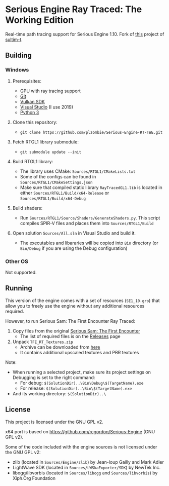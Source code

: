 # Serious Engine Ray Traced: The Working Edition 

Real-time path tracing support for Serious Engine 1.10. Fork of [this](https://github.com/sultim-t/Serious-Engine-RT) project of [sultim-t](https://github.com/sultim-t).

## Building

### Windows

1) Prerequisites:
    * GPU with ray tracing support
    * [Git](https://git-scm.com/downloads)
    * [Vulkan SDK](https://vulkan.lunarg.com/)
    * [Visual Studio](https://www.visualstudio.com/post-download-vs?sku=community) (I use 2019)
    * [Python 3](https://www.python.org/downloads/)

1) Clone this repository:
    * `git clone https://github.com/plzombie/Serious-Engine-RT-TWE.git`

1) Fetch RTGL1 library submodule:
    * `git submodule update --init`

1) Build RTGL1 library:
    * The library uses CMake: `Sources/RTGL1/CMakeLists.txt`
    * Some of the configs can be found in `Sources/RTGL1/CMakeSettings.json`
    * Make sure that compiled static library `RayTracedGL1.lib` is located in either `Sources/RTGL1/Build/x64-Release` or `Sources/RTGL1/Build/x64-Debug`

1) Build shaders:
    * Run `Sources/RTGL1/Source/Shaders/GenerateShaders.py`. This script compiles SPIR-V files and places them into `Sources/RTGL1/Build`

1) Open solution `Sources/All.sln` in Visual Studio and build it. 
    * The executables and libararies will be copied into `Bin` directory (or `Bin/Debug` if you are using the Debug configuration)

### Other OS

Not supported.

## Running

This version of the engine comes with a set of resources (`SE1_10.gro`) that allow you to freely use the engine without any additional resources required. 

However, to run Serious Sam: The First Encounter Ray Traced:
1) Copy files from the original [Serious Sam: The First Encounter](https://store.steampowered.com/app/41050/Serious_Sam_Classic_The_First_Encounter/)     
    * The list of required files is on the [Releases](https://github.com/sultim-t/Serious-Engine-RT/releases) page
2) Unpack `TFE_RT_Textures.zip`
    * Archive can be downloaded from [here](https://github.com/sultim-t/Serious-Engine-RT/releases/download/v1.1/TFE_RT_Textures.zip)
    * It contains additional upscaled textures and PBR textures

Note:
* When running a selected project, make sure its project settings on Debugging is set to the right command:
    * For debug: `$(SolutionDir)..\Bin\Debug\$(TargetName).exe`
    * For release: `$(SolutionDir)..\Bin\$(TargetName).exe` 
* And its working directory: `$(SolutionDir)..\`

## License

This project is licensed under the GNU GPL v2.

x64 port is based on https://github.com/rcgordon/Serious-Engine (GNU GPL v2).

Some of the code included with the engine sources is not licensed under the GNU GPL v2:

* zlib (located in `Sources/Engine/zlib`) by Jean-loup Gailly and Mark Adler
* LightWave SDK (located in `Sources/LWSkaExporter/SDK`) by NewTek Inc.
* libogg/libvorbis (located in `Sources/libogg` and `Sources/libvorbis`) by Xiph.Org Foundation
